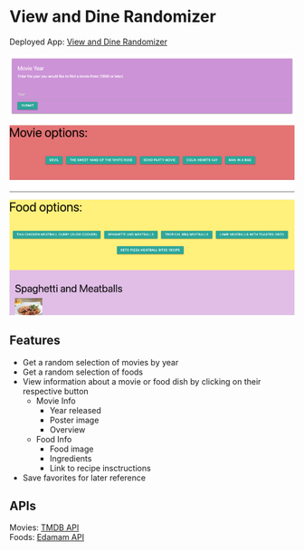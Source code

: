 # View and Dine Randomizer

Deployed App: [View and Dine Randomizer](https://kcbryan10.github.io/View-Dine-Randomizer)

![View and Dine Randomizer Screenshot](./assets/images/view-dine-randomizer.png)

## Features

- Get a random selection of movies by year
- Get a random selection of foods
- View information about a movie or food dish by clicking on their respective button
  - Movie Info
    - Year released
    - Poster image
    - Overview
  - Food Info
    - Food image
    - Ingredients
    - Link to recipe insctructions
- Save favorites for later reference

## APIs

Movies: [TMDB API](https://developers.themoviedb.org/3/getting-started/introduction)  
Foods: [Edamam API](https://developer.edamam.com)
